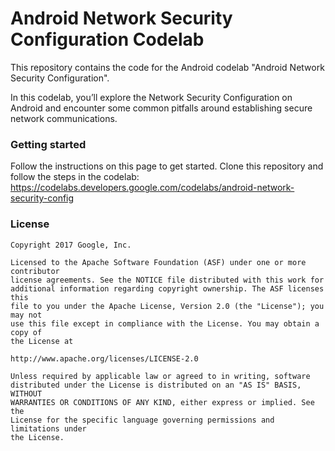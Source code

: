 # Android Network Security Configuration Codelab

This repository contains the code for the Android codelab "Android Network
Security Configuration".

In this codelab, you’ll explore the Network Security Configuration on Android
and encounter some common pitfalls around establishing secure network
communications.

### Getting started
Follow the instructions on this page to get started.
Clone this repository and follow the steps in the codelab:
https://codelabs.developers.google.com/codelabs/android-network-security-config

### License


```
Copyright 2017 Google, Inc.

Licensed to the Apache Software Foundation (ASF) under one or more contributor
license agreements. See the NOTICE file distributed with this work for
additional information regarding copyright ownership. The ASF licenses this
file to you under the Apache License, Version 2.0 (the "License"); you may not
use this file except in compliance with the License. You may obtain a copy of
the License at

http://www.apache.org/licenses/LICENSE-2.0

Unless required by applicable law or agreed to in writing, software
distributed under the License is distributed on an "AS IS" BASIS, WITHOUT
WARRANTIES OR CONDITIONS OF ANY KIND, either express or implied. See the
License for the specific language governing permissions and limitations under
the License.
```
